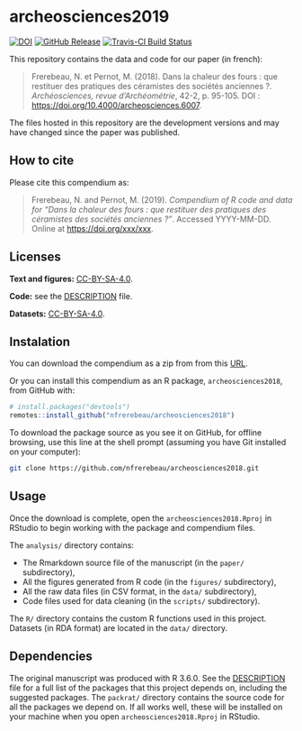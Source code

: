 
<!-- README.md is generated from README.Rmd. Please edit that file -->

# archeosciences2019

[![DOI](https://zenodo.org/badge/DOI/xxx/xxx.svg)](https://doi.org/xxx/xxx)
[![GitHub
Release](https://img.shields.io/github/release/nfrerebeau/archeosciences2018.svg)](https://github.com/nfrerebeau/archeosciences2018/releases)
[![Travis-CI Build
Status](https://travis-ci.org/nfrerebeau/archeosciences2018.svg?branch=master)](https://travis-ci.org/nfrerebeau/archeosciences2018)

This repository contains the data and code for our paper (in french):

> Frerebeau, N. et Pernot, M. (2018). Dans la chaleur des fours : que
> restituer des pratiques des céramistes des sociétés anciennes ?.
> *Archéosciences, revue d’Archéométrie*, 42-2, p. 95-105. DOI :
> <https://doi.org/10.4000/archeosciences.6007>.

The files hosted in this repository are the development versions and may
have changed since the paper was published.

## How to cite

Please cite this compendium as:

> Frerebeau, N. and Pernot, M. (2019). *Compendium of R code and data
> for “Dans la chaleur des fours : que restituer des pratiques des
> céramistes des sociétés anciennes ?”*. Accessed YYYY-MM-DD. Online at
> <https://doi.org/xxx/xxx>.

## Licenses

**Text and figures:**
[CC-BY-SA-4.0](http://creativecommons.org/licenses/by-sa/4.0/).

**Code:** see the [DESCRIPTION](DESCRIPTION) file.

**Datasets:**
[CC-BY-SA-4.0](http://creativecommons.org/licenses/by-sa/4.0/).

## Instalation

You can download the compendium as a zip from from this
[URL](http://github.com/nfrerebeau/archeosciences2018/archive/master.zip).

Or you can install this compendium as an R package,
`archeosciences2018`, from GitHub with:

``` r
# install.packages("devtools")
remotes::install_github("nfrerebeau/archeosciences2018")
```

To download the package source as you see it on GitHub, for offline
browsing, use this line at the shell prompt (assuming you have Git
installed on your computer):

``` sh
git clone https://github.com/nfrerebeau/archeosciences2018.git
```

## Usage

Once the download is complete, open the `archeosciences2018.Rproj` in
RStudio to begin working with the package and compendium files.

The `analysis/` directory contains:

  - The Rmarkdown source file of the manuscript (in the `paper/`
    subdirectory),
  - All the figures generated from R code (in the `figures/`
    subdirectory),
  - All the raw data files (in CSV format, in the `data/` subdirectory),
  - Code files used for data cleaning (in the `scripts/` subdirectory).

The `R/` directory contains the custom R functions used in this project.
Datasets (in RDA format) are located in the `data/` directory.

## Dependencies

The original manuscript was produced with R 3.6.0. See the
[DESCRIPTION](DESCRIPTION) file for a full list of the packages that
this project depends on, including the suggested packages. The
`packrat/` directory contains the source code for all the packages we
depend on. If all works well, these will be installed on your machine
when you open `archeosciences2018.Rproj` in RStudio.

